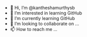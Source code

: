 - 👋 Hi, I’m @kantheshamurthysb
- 👀 I’m interested in learning GitHub
- 🌱 I’m currently learning GitHub
- 💞️ I’m looking to collaborate on ...
- 📫 How to reach me ...

<!---
kantheshamurthysb/kantheshamurthysb is a ✨ special ✨ repository because its `README.md` (this file) appears on your GitHub profile.
You can click the Preview link to take a look at your changes.
--->
